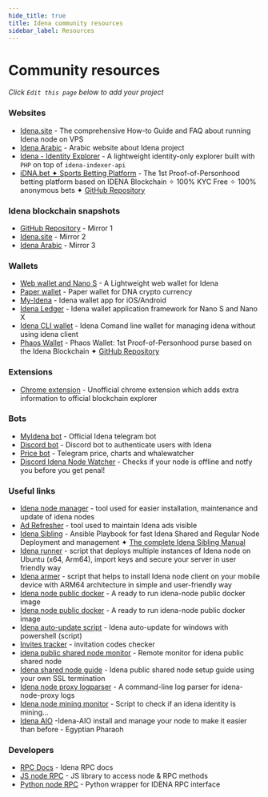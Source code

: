 ```yaml
---
hide_title: true
title: Idena community resources
sidebar_label: Resources
---
```


# Community resources

_Click `Edit this page` below to add your project_

### Websites

- [Idena.site](https://idena.site/) - The comprehensive How-to Guide and FAQ about running Idena node on VPS
- [Idena Arabic](https://idena-ar.com/) - Arabic website about Idena project
- [Idena - Identity Explorer](https://idena.hardcoder.xyz) - A lightweight identity-only explorer built with `PHP` on top of `idena-indexer-api`
- [iDNA.bet ✦ Sports Betting Platform](https://idna.bet) - The 1st Proof-of-Personhood betting platform based on IDENA Blockchain ✧ 100% KYC Free ✧ 100% anonymous bets ✦ [GitHub Repository](https://github.com/Toni-d-e-v/iDNA-BET)

### Idena blockchain snapshots

- [GitHub Repository](https://github.com/ltraveler/idenachain.db) - Mirror 1
- [Idena.site](https://sync.idena.site/idenachain.db.zip) - Mirror 2
- [Idena Arabic](https://sync.idena-ar.com/idenachain.db.zip) - Mirror 3

### Wallets

- [Web wallet and Nano S](https://pocket.idena.dev/#/) - A Lightweight web wallet for Idena
- [Paper wallet](https://angainordev.github.io/DnaMask/) - Paper wallet for DNA crypto currency
- [My-Idena](https://github.com/redDwarf03/my-idena/releases) - Idena wallet app for iOS/Android
- [Idena Ledger](https://github.com/idelse/idena-ledger) - Idena wallet application framework for Nano S and Nano X
- [Idena CLI wallet](https://github.com/Toni-d-e-v/Idena-cli-wallet) - Idena Comand line wallet for managing idena without using idena client
- [Phaos Wallet](https://www.phaos.app) - Phaos Wallet: 1st Proof-of-Personhood purse based on the Idena Blockchain ✦ [GitHub Repository](https://github.com/ltraveler/phaos-wallet)

### Extensions

- [Chrome extension](https://chrome.google.com/webstore/detail/kjofkncddljaibaboapilmhoanacaoil/) - Unofficial chrome extension which adds extra information to official blockchain explorer

### Bots

- [MyIdena bot](https://t.me/MyIdenaBot) - Official Idena telegram bot
- [Discord bot](https://github.com/iyomisc/idenauth) - Discord bot to authenticate users with Idena
- [Price bot](https://t.me/idenarobot) - Telegram price, charts and whalewatcher
- [Discord Idena Node Watcher](https://github.com/Toni-d-e-v/discord-idena-node-watcher/) - Checks if your node is offline and notfy you before you get penal!

### Useful links

- [Idena node manager](https://gitlab.com/crackowich/idena-manager) - tool used for easier installation, maintenance and update of idena nodes
- [Ad Refresher](https://github.com/Zen-44/ad-refresher) - tool used to maintain Idena ads visible
- [Idena Sibling](https://github.com/ltraveler/idena-sibling) - Ansible Playbook for fast Idena Shared and Regular Node Deployment and management ✦ [The complete Idena Sibling Manual](https://medium.com/@idna.project/6ff31873101b)
- [Idena runner](https://github.com/ltraveler/idena-runner) - script that deploys multiple instances of Idena node on Ubuntu (x64, Arm64), import keys and secure your server in user friendly way
- [Idena armer](https://github.com/ltraveler/idena-armer) - script that helps to install Idena node client on your mobile device with ARM64 architecture in
  simple and user-friendly way
- [Idena node public docker](https://hub.docker.com/r/rinzlerfr/idena-node) - A ready to run idena-node public docker image
- [Idena node public docker](https://hub.docker.com/repository/docker/idenadev/idena) - A ready to run idena-node public docker image
- [Idena auto-update script](https://github.com/codev911/idena-autoupdate-windows) - Idena auto-update for windows with powershell (script)
- [Invites tracker](https://github.com/DevkoDev/InvitesTracker) - invitation codes checker
- [idena public shared node monitor](https://github.com/pocoloko/idena-shared-node-monitor/) - Remote monitor for idena public shared node
- [Idena shared node guide](https://github.com/pocoloko/idena-shared-node-guide/) - Idena public shared node setup guide using your own SSL termination
- [Idena node proxy logparser](https://github.com/pocoloko/idena-node-proxy-logparser/) - A command-line log parser for idena-node-proxy logs
- [Idena node mining monitor](https://github.com/pocoloko/idena-mining-monitor/) - Script to check if an idena identity is mining...
- [Idena AIO](https://github.com/idena-Egyptian-Pharoh/idena-aio/) -Idena-AIO install and manage your node to make it easier than before - Egyptian Pharaoh

### Developers

- [RPC Docs](https://www.idelse.com/idena/idena) - Idena RPC docs
- [JS node RPC](https://idena.gitbook.io/idelse/idena-js/quick-start) - JS library to access node & RPC methods
- [Python node RPC](https://github.com/Endogen/idena-api) - Python wrapper for IDENA RPC interface
